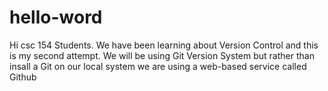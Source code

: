 # hello-word
Hi csc 154 Students. We have been learning about Version Control and this is my second attempt. We will be using Git Version System but rather than insall a Git on our local system we are using a web-based service called Github
